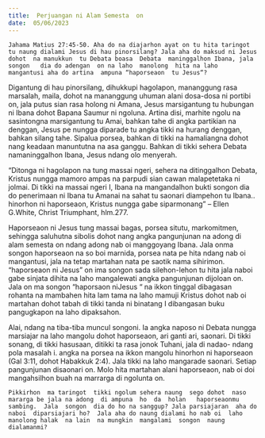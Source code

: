 ```yaml
---
title:  Perjuangan ni Alam Semesta  on
date:  05/06/2023
---
```


`Jahama Matius 27:45-50. Aha do na diajarhon ayat on tu hita taringot tu naung dialami Jesus di hau pinorsilang? Jala aha do maksud ni Jesus dohot  na manukkun  tu Debata boasa  Debata  maninggalhon Ibana, jala songon   dia do adengan  on na laho  manolong  hita na laho  mangantusi aha do artina  ampuna “haporseaon  tu Jesus“?`

Digantung di hau pinorsilang, dihukkupi  hagolapon, mananggung  rasa  marsalah, maila, dohot  na mananggung uhuman  alani dosa-dosa ni portibi on, jala putus  sian rasa holong ni Amana, Jesus  marsigantung  tu hubungan ni Ibana dohot Bapana Saumur ni ngoluna. Artina disi, marhite  ngolu na sasintongna marsigantung tu Amai, bahkan  tahe di angka  partikian  na denggan, Jesus pe nungga  diparade  tu angka  tikki na hurang  denggan, bahkan silang  tahe. Sipalua porsea, bahkan di tikki  na hamaliangna dohot  nang  keadaan manuntutna na  asa  ganggu. Bahkan di tikki sehera Debata  namaninggalhon  Ibana, Jesus  ndang  olo  menyerah.

“Ditonga ni hagolapon na tung  massai ngeri, sehera  na ditinggalhon  Debata, Kristus nungga  mamoro ampas  na parpudi sian cawan malapetetaka ni jolmai. Di tikki na massai  ngeri I, Ibana na mangandalhon bukti songon dia do penerimaan ni Ibana tu Amanai na sahat tu saonari diampehon tu Ibana..  hinorhon ni  haporseaon, Kristus  nungga  gabe  siparmonang” – Ellen G.White, Christ Triumphant, hlm.277.

Haporseaon ni Jesus tung  massai  bagas, porsea situtu, markomitmen, sehingga  saluhutna sibolis dohot  nang  angka  pangunjunan na adong  di alam  semesta  on ndang  adong  nab oi  manggoyang  Ibana. Jala onma songon  haporseaon na so boi marnida, porsea nata pe hita  ndang  nab oi  mangantusi, jala na tetap  martahan  nata pe saotik nama sihirimon. “haporseaon ni Jesus” on  ima  songon  sada silehon-lehon tu hita jala naboi  gabe  sinjata dihita  na laho mangalewati  angka  pangunjunan dijoloan on. Jala on ma songon “haporsaon niJesus “ na ikkon tinggal  dibagasan  rohanta na mambahen  hita  lam  tama na  laho mamuji Kristus dohot  nab oi  martahan dohot tabah di tikki tanda  ni binatang I dibangasan  buku  pangugkapon na laho dipaksahon.

Alai, ndang na tiba-tiba  muncul  songoni. Ia angka  naposo  ni Debata nungga  marsiajar na laho  mangolu dohot  haporseaon, ari ganti  ari, saonari. Di tikki sonang, di tikki hasusaan, ditikki ta rasa  jonok Tuhani, jala di nadao- ndang  pola  masalah i. angka  na porsea  na ikkon  mangolu  hinorhon ni haporseaon (Gal 3:11, dohot Habakkuk 2:4). Jala tikki na laho  mangarade saonari. Setiap  pangunjunan disaonari on. Molo hita  martahan alani  haporseaon, nab oi doi mangahsilhon buah na marrarga di ngolunta on.

`Pikkirhon  ma taringot  tikki ngolum sehera naung  sego dohot  naso mararga be jala na adong  di ampuna  ho  da  holan   haporseaonmu sambing.  Jala  songon  dia do ho na sanggup? Jala parsiajaran  aha do naboi  diparsiajari ho?  Jala aha do naung dialami ho nab oi  laho  manolong halak  na lain  na mungkin  mangalami  songon  naung  dialamanmi?`